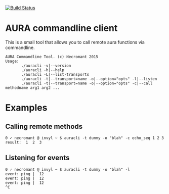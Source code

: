 [![Build Status](https://jenkins.ncrmnt.org/job/GithubCI/job/aura-cli/badge/icon)](https://jenkins.ncrmnt.org/job/GithubCI/job/aura-cli/)

# AURA commandline client

This is a small tool that allows you to call remote aura functions via commandline.

```
AURA Commandline Tool. (c) Necromant 2015
Usage:
       ./auracli -v|--version
       ./auracli -h|--help
       ./auracli -L|--list-transports
       ./auracli -t|--transport=name -o|--option="opts" -l|--listen
       ./auracli -t|--transport=name -o|--option="opts" -c|--call methodname arg1 arg2 ...
```
# Examples

## Calling remote methods

```
0 ✓ necromant @ invyl ~ $ auracli -t dummy -o "blah" -c echo_seq 1 2 3
result:  1  2  3
```

## Listening for events

```
0 ✓ necromant @ invyl ~ $ auracli -t dummy -o "blah" -l
event: ping |  12
event: ping |  12
event: ping |  12
^C
```
